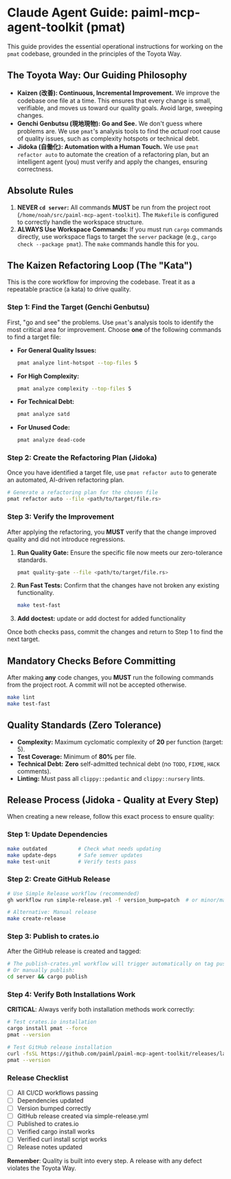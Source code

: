 # Claude Agent Guide: paiml-mcp-agent-toolkit (pmat)

This guide provides the essential operational instructions for working on the `pmat` codebase, grounded in the principles of the Toyota Way.

## The Toyota Way: Our Guiding Philosophy

-   **Kaizen (改善): Continuous, Incremental Improvement.** We improve the codebase one file at a time. This ensures that every change is small, verifiable, and moves us toward our quality goals. Avoid large, sweeping changes.
-   **Genchi Genbutsu (現地現物): Go and See.** We don't guess where problems are. We use `pmat`'s analysis tools to find the *actual* root cause of quality issues, such as complexity hotspots or technical debt.
-   **Jidoka (自働化): Automation with a Human Touch.** We use `pmat refactor auto` to automate the creation of a refactoring plan, but an intelligent agent (you) must verify and apply the changes, ensuring correctness.

## Absolute Rules

1.  **NEVER `cd server`:** All commands **MUST** be run from the project root (`/home/noah/src/paiml-mcp-agent-toolkit`). The `Makefile` is configured to correctly handle the workspace structure.
2.  **ALWAYS Use Workspace Commands:** If you must run `cargo` commands directly, use workspace flags to target the `server` package (e.g., `cargo check --package pmat`). The `make` commands handle this for you.

## The Kaizen Refactoring Loop (The "Kata")

This is the core workflow for improving the codebase. Treat it as a repeatable practice (a kata) to drive quality.

### Step 1: Find the Target (Genchi Genbutsu)

First, "go and see" the problems. Use `pmat`'s analysis tools to identify the most critical area for improvement. Choose **one** of the following commands to find a target file:

-   **For General Quality Issues:**
    ```bash
    pmat analyze lint-hotspot --top-files 5
    ```
-   **For High Complexity:**
    ```bash
    pmat analyze complexity --top-files 5
    ```
-   **For Technical Debt:**
    ```bash
    pmat analyze satd
    ```
-   **For Unused Code:**
    ```bash
    pmat analyze dead-code
    ```

### Step 2: Create the Refactoring Plan (Jidoka)

Once you have identified a target file, use `pmat refactor auto` to generate an automated, AI-driven refactoring plan.

```bash
# Generate a refactoring plan for the chosen file
pmat refactor auto --file <path/to/target/file.rs>
```

### Step 3: Verify the Improvement

After applying the refactoring, you **MUST** verify that the change improved quality and did not introduce regressions.

1.  **Run Quality Gate:** Ensure the specific file now meets our zero-tolerance standards.
    ```bash
    pmat quality-gate --file <path/to/target/file.rs>
    ```
2.  **Run Fast Tests:** Confirm that the changes have not broken any existing functionality.
    ```bash
    make test-fast
    ```
3.  **Add doctest:** update or add doctest for added functionality

Once both checks pass, commit the changes and return to Step 1 to find the next target.

## Mandatory Checks Before Committing

After making **any** code changes, you **MUST** run the following commands from the project root. A commit will not be accepted otherwise.

```bash
make lint
make test-fast
```

## Quality Standards (Zero Tolerance)

-   **Complexity:** Maximum cyclomatic complexity of **20** per function (target: 5).
-   **Test Coverage:** Minimum of **80%** per file.
-   **Technical Debt:** **Zero** self-admitted technical debt (no `TODO`, `FIXME`, `HACK` comments).
-   **Linting:** Must pass all `clippy::pedantic` and `clippy::nursery` lints.

## Release Process (Jidoka - Quality at Every Step)

When creating a new release, follow this exact process to ensure quality:

### Step 1: Update Dependencies
```bash
make outdated          # Check what needs updating
make update-deps       # Safe semver updates
make test-unit         # Verify tests pass
```

### Step 2: Create GitHub Release
```bash
# Use Simple Release workflow (recommended)
gh workflow run simple-release.yml -f version_bump=patch  # or minor/major

# Alternative: Manual release
make create-release
```

### Step 3: Publish to crates.io
After the GitHub release is created and tagged:
```bash
# The publish-crates.yml workflow will trigger automatically on tag push
# Or manually publish:
cd server && cargo publish
```

### Step 4: Verify Both Installations Work
**CRITICAL**: Always verify both installation methods work correctly:

```bash
# Test crates.io installation
cargo install pmat --force
pmat --version

# Test GitHub release installation
curl -fsSL https://github.com/paiml/paiml-mcp-agent-toolkit/releases/latest/download/install.sh | bash
pmat --version
```

### Release Checklist
- [ ] All CI/CD workflows passing
- [ ] Dependencies updated
- [ ] Version bumped correctly
- [ ] GitHub release created via simple-release.yml
- [ ] Published to crates.io
- [ ] Verified cargo install works
- [ ] Verified curl install script works
- [ ] Release notes updated

**Remember**: Quality is built into every step. A release with any defect violates the Toyota Way.
